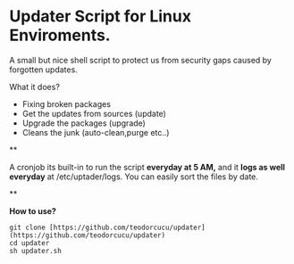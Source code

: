 
# Updater Script for Linux Enviroments.

A small but nice shell script to protect us from security gaps caused by forgotten updates.

What it does?

- Fixing broken  packages
- Get the updates from sources (update)
- Upgrade the packages (upgrade)
- Cleans the junk (auto-clean,purge etc..)

**

A cronjob its built-in to run the script **everyday at 5 AM,** and it **logs as well everyday** at /etc/uptader/logs. You can easily sort the files by date.

** 

**How to use?**

    git clone [https://github.com/teodorcucu/updater](https://github.com/teodorcucu/updater)
    cd updater
    sh updater.sh
